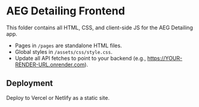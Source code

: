 # AEG Detailing Frontend

This folder contains all HTML, CSS, and client-side JS for the AEG Detailing app.
- Pages in `/pages` are standalone HTML files.
- Global styles in `/assets/css/style.css`.
- Update all API fetches to point to your backend (e.g., https://YOUR-RENDER-URL.onrender.com).

## Deployment
Deploy to Vercel or Netlify as a static site.

